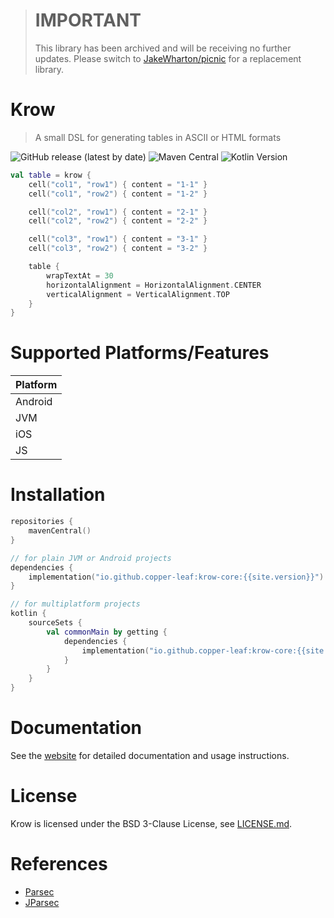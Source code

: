 > # IMPORTANT
> This library has been archived and will be receiving no further updates. Please switch to [JakeWharton/picnic](https://github.com/JakeWharton/picnic) for a replacement library.

# Krow

> A small DSL for generating tables in ASCII or HTML formats

![GitHub release (latest by date)](https://img.shields.io/github/v/release/copper-leaf/krow)
![Maven Central](https://img.shields.io/maven-central/v/io.github.copper-leaf/krow-core)
![Kotlin Version](https://img.shields.io/badge/Kotlin-1.4.32-orange)

```kotlin
val table = krow {
    cell("col1", "row1") { content = "1-1" }
    cell("col1", "row2") { content = "1-2" }

    cell("col2", "row1") { content = "2-1" }
    cell("col2", "row2") { content = "2-2" }

    cell("col3", "row1") { content = "3-1" }
    cell("col3", "row2") { content = "3-2" }

    table {
        wrapTextAt = 30
        horizontalAlignment = HorizontalAlignment.CENTER
        verticalAlignment = VerticalAlignment.TOP
    }
}
```

# Supported Platforms/Features

| Platform |
| -------- |
| Android  |
| JVM      |
| iOS      |
| JS       |

# Installation

```kotlin
repositories {
    mavenCentral()
}

// for plain JVM or Android projects
dependencies {
    implementation("io.github.copper-leaf:krow-core:{{site.version}}")
}

// for multiplatform projects
kotlin {
    sourceSets {
        val commonMain by getting {
            dependencies {
                implementation("io.github.copper-leaf:krow-core:{{site.version}}")
            }
        }
    }
}
```

# Documentation

See the [website](https://copper-leaf.github.io/krow/) for detailed documentation and usage instructions.

# License

Krow is licensed under the BSD 3-Clause License, see [LICENSE.md](https://github.com/copper-leaf/krow/tree/master/LICENSE.md).

# References

- [Parsec](https://github.com/haskell/parsec)
- [JParsec](https://github.com/jparsec/jparsec)
